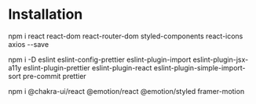 # Installation

npm i react react-dom react-router-dom styled-components react-icons axios --save

npm i -D eslint eslint-config-prettier eslint-plugin-import eslint-plugin-jsx-a11y eslint-plugin-prettier eslint-plugin-react eslint-plugin-simple-import-sort pre-commit prettier

npm i @chakra-ui/react @emotion/react @emotion/styled framer-motion

